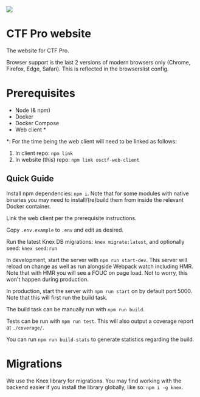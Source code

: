 <img src="https://media.giphy.com/media/144FER6Sz95uZW/giphy.gif">

# CTF Pro website

The website for CTF Pro.

Browser support is the last 2 versions of modern browsers only (Chrome, Firefox, Edge, Safari). This is reflected in the browserslist config.

# Prerequisites

- Node (& npm)
- Docker
- Docker Compose
- Web client *

*: For the time being the web client will need to be linked as follows:

1. In client repo: `npm link`
2. In website (this) repo: `npm link osctf-web-client`

## Quick Guide

Install npm dependencies: `npm i`. Note that for some modules with native binaries you may need to install/(re)build them from inside the relevant Docker container.

Link the web client per the prerequisite instructions.

Copy `.env.example` to `.env` and edit as desired.

Run the latest Knex DB migrations: `knex migrate:latest`, and optionally seed: `knex seed:run`

In development, start the server with `npm run start-dev`. This server will reload on change as well as run alongside Webpack watch including HMR. Note that with HMR you will see a FOUC on page load. Not to worry, this won't happen during production.

In production, start the server with `npm run start` on by default port 5000. Note that this will first run the build task.

The build task can be manually run with `npm run build`.

Tests can be run with `npm run test`. This will also output a coverage report at `./coverage/`.

You can run `npm run build-stats` to generate statistics regarding the build.

# Migrations

We use the Knex library for migrations. You may find working with the backend easier if you install the library globally, like so: `npm i -g knex`.
